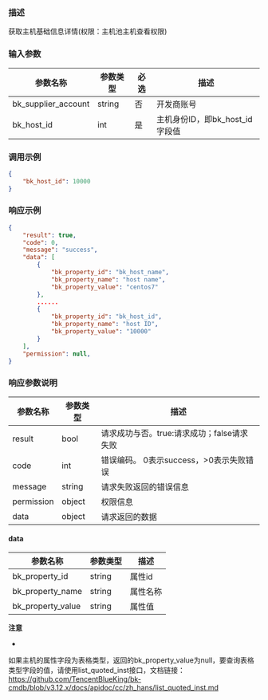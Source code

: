 ### 描述

获取主机基础信息详情(权限：主机池主机查看权限)

### 输入参数

| 参数名称                | 参数类型   | 必选 | 描述                    |
|---------------------|--------|----|-----------------------|
| bk_supplier_account | string | 否  | 开发商账号                 |
| bk_host_id          | int    | 是  | 主机身份ID，即bk_host_id字段值 |

### 调用示例

```json
{
    "bk_host_id": 10000
}
```

### 响应示例

```json
{
    "result": true,
    "code": 0,
    "message": "success",
    "data": [
        {
            "bk_property_id": "bk_host_name",
            "bk_property_name": "host name",
            "bk_property_value": "centos7"
        },
        ......
        {
            "bk_property_id": "bk_host_id",
            "bk_property_name": "host ID",
            "bk_property_value": "10000"
        }
    ],
    "permission": null,
}
```

### 响应参数说明

| 参数名称       | 参数类型   | 描述                         |
|------------|--------|----------------------------|
| result     | bool   | 请求成功与否。true:请求成功；false请求失败 |
| code       | int    | 错误编码。 0表示success，>0表示失败错误  |
| message    | string | 请求失败返回的错误信息                |
| permission | object | 权限信息                       |
| data       | object | 请求返回的数据                    |

#### data

| 参数名称              | 参数类型   | 描述   |
|-------------------|--------|------|
| bk_property_id    | string | 属性id |
| bk_property_name  | string | 属性名称 |
| bk_property_value | string | 属性值  |

**注意**

-
如果主机的属性字段为表格类型，返回的bk_property_value为null，要查询表格类型字段的值，请使用list_quoted_inst接口，文档链接：https://github.com/TencentBlueKing/bk-cmdb/blob/v3.12.x/docs/apidoc/cc/zh_hans/list_quoted_inst.md
